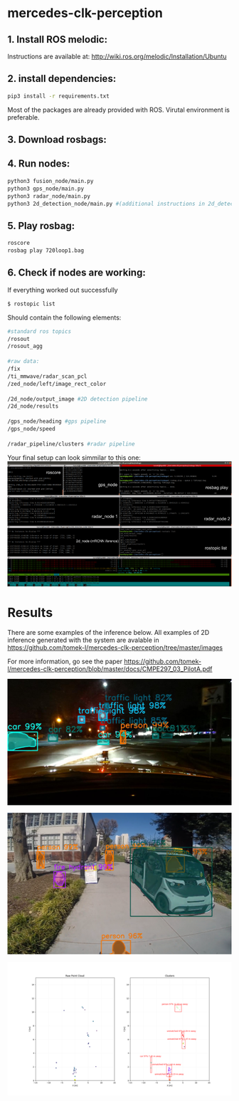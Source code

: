 # mercedes-clk-perception

## 1. Install ROS melodic:
Instructions are available at:
http://wiki.ros.org/melodic/Installation/Ubuntu

## 2. install dependencies:
```bash
pip3 install -r requirements.txt
```
Most of the packages are already provided with ROS. Virutal environment is preferable.

## 3. Download rosbags:


## 4. Run nodes:
```bash
python3 fusion_node/main.py
python3 gps_node/main.py
python3 radar_node/main.py
python3 2d_detection_node/main.py #(additional instructions in 2d_detection_node/README.md)
```

## 5. Play rosbag:
```bash
roscore
rosbag play 720loop1.bag
```

## 6. Check if nodes are working:
If everything worked out successfully
```bash
$ rostopic list
```
Should contain the following elements:
```bash
#standard ros topics
/rosout
/rosout_agg

#raw data:
/fix
/ti_mmwave/radar_scan_pcl
/zed_node/left/image_rect_color

/2d_node/output_image #2D detection pipeline
/2d_node/results

/gps_node/heading #gps pipeline
/gps_node/speed

/radar_pipeline/clusters #radar pipeline

```
Your final setup can look simmilar to this one:
![image](docs/full_setup.png)

# Results

There are some examples of the inference below. All examples of 2D inference generated with the system are avalable in https://github.com/tomek-l/mercedes-clk-perception/tree/master/images

For more information, go see the paper https://github.com/tomek-l/mercedes-clk-perception/blob/master/docs/CMPE297_03_PilotA.pdf

![image](docs/night_riding.jpg)

![image](docs/person_in_cart.png)

![image](docs/fusion.png)
